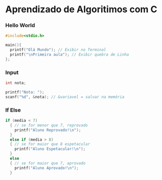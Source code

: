 # Aprendizado de Algoritimos com C

### Hello World

```c
#include<stdio.h>

main(){
  printf("Olá Mundo"); // Exibir no Terminal
  printf("\nPrimeira aula"); // Exibir quebra de Linha
};
```

### Input

```c
int nota;

printf("Nota: ");
scanf("%d", &nota); // &variavel = salvar na memória
```

### If Else

```c
if (media < 7)
  { // se for menor que 7, reprovado
    printf("Aluno Reprovado!\n");
  }
  else if (media > 8)
  { // se for maior que 8 espetacular
    printf("Aluno Espetacular!\n");
  }
  else
  { // se for maior que 7, aprovado
    printf("Aluno Aprovado!\n");
  }
```
